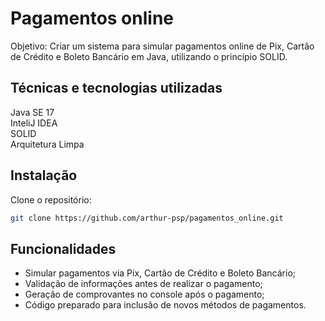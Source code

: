 # Pagamentos online

Objetivo: Criar um sistema para simular pagamentos online de Pix, Cartão de Crédito e Boleto Bancário em Java, utilizando o princípio SOLID.

## Técnicas e tecnologias utilizadas

Java SE 17 \
InteliJ IDEA \
SOLID \
Arquitetura Limpa

## Instalação

Clone o repositório: 
```bash
git clone https://github.com/arthur-psp/pagamentos_online.git
```

## Funcionalidades
* Simular pagamentos via Pix, Cartão de Crédito e Boleto Bancário;
* Validação de informações antes de realizar o pagamento;
* Geração de comprovantes no console após o pagamento;
* Código preparado para inclusão de novos métodos de pagamentos.